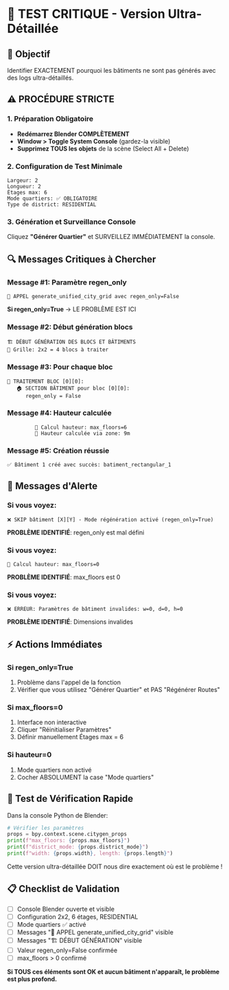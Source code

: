 # 🚨 TEST CRITIQUE - Version Ultra-Détaillée

## 🎯 Objectif
Identifier EXACTEMENT pourquoi les bâtiments ne sont pas générés avec des logs ultra-détaillés.

## ⚠️ PROCÉDURE STRICTE

### 1. Préparation Obligatoire
- **Redémarrez Blender COMPLÈTEMENT**
- **Window > Toggle System Console** (gardez-la visible)
- **Supprimez TOUS les objets** de la scène (Select All + Delete)

### 2. Configuration de Test Minimale
```
Largeur: 2
Longueur: 2
Étages max: 6
Mode quartiers: ✅ OBLIGATOIRE
Type de district: RESIDENTIAL
```

### 3. Génération et Surveillance Console

Cliquez **"Générer Quartier"** et SURVEILLEZ IMMÉDIATEMENT la console.

## 🔍 Messages Critiques à Chercher

### Message #1: Paramètre regen_only
```
🚀 APPEL generate_unified_city_grid avec regen_only=False
```
**Si regen_only=True** → LE PROBLÈME EST ICI

### Message #2: Début génération blocs
```
🏗️ DÉBUT GÉNÉRATION DES BLOCS ET BÂTIMENTS
📐 Grille: 2x2 = 4 blocs à traiter
```

### Message #3: Pour chaque bloc
```
🔄 TRAITEMENT BLOC [0][0]:
   🏠 SECTION BÂTIMENT pour bloc [0][0]:
      regen_only = False
```

### Message #4: Hauteur calculée
```
         📏 Calcul hauteur: max_floors=6
         📐 Hauteur calculée via zone: 9m
```

### Message #5: Création réussie
```
✅ Bâtiment 1 créé avec succès: batiment_rectangular_1
```

## 🚨 Messages d'Alerte

### Si vous voyez:
```
❌ SKIP bâtiment [X][Y] - Mode régénération activé (regen_only=True)
```
**PROBLÈME IDENTIFIÉ**: regen_only est mal défini

### Si vous voyez:
```
📏 Calcul hauteur: max_floors=0
```
**PROBLÈME IDENTIFIÉ**: max_floors est 0

### Si vous voyez:
```
❌ ERREUR: Paramètres de bâtiment invalides: w=0, d=0, h=0
```
**PROBLÈME IDENTIFIÉ**: Dimensions invalides

## ⚡ Actions Immédiates

### Si regen_only=True
1. Problème dans l'appel de la fonction
2. Vérifier que vous utilisez "Générer Quartier" et PAS "Régénérer Routes"

### Si max_floors=0
1. Interface non interactive
2. Cliquer "Réinitialiser Paramètres"
3. Définir manuellement Étages max = 6

### Si hauteur=0
1. Mode quartiers non activé
2. Cocher ABSOLUMENT la case "Mode quartiers"

## 🎯 Test de Vérification Rapide

Dans la console Python de Blender:
```python
# Vérifier les paramètres
props = bpy.context.scene.citygen_props
print(f"max_floors: {props.max_floors}")
print(f"district_mode: {props.district_mode}")
print(f"width: {props.width}, length: {props.length}")
```

Cette version ultra-détaillée DOIT nous dire exactement où est le problème !

## 📋 Checklist de Validation

- [ ] Console Blender ouverte et visible
- [ ] Configuration 2x2, 6 étages, RESIDENTIAL
- [ ] Mode quartiers ✅ activé
- [ ] Messages "🚀 APPEL generate_unified_city_grid" visible
- [ ] Messages "🏗️ DÉBUT GÉNÉRATION" visible
- [ ] Valeur regen_only=False confirmée
- [ ] max_floors > 0 confirmé

**Si TOUS ces éléments sont OK et aucun bâtiment n'apparaît, le problème est plus profond.**

